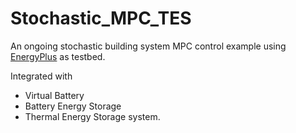 # Stochastic_MPC_TES
An ongoing stochastic building system MPC control example using [EnergyPlus](https://energyplus.net) as testbed.

Integrated with 
- Virtual Battery
- Battery Energy Storage
- Thermal Energy Storage system.
